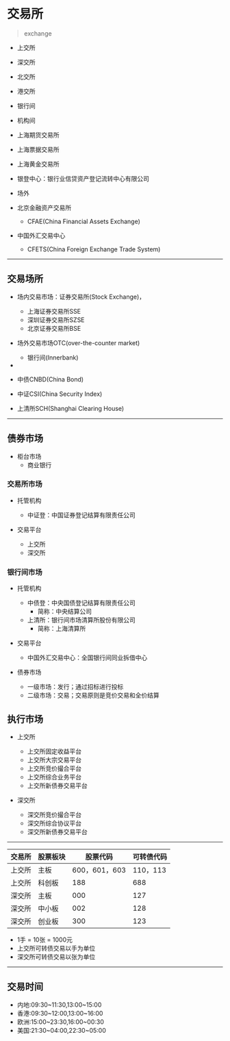 # 交易所
> exchange

- 上交所
- 深交所
- 北交所
- 港交所


- 银行间

- 机构间

- 上海期货交易所
- 上海票据交易所
- 上海黄金交易所



- 银登中心：银行业信贷资产登记流转中心有限公司
- 场外

- 北京金融资产交易所
    - CFAE(China Financial Assets Exchange)


- 中国外汇交易中心
    - CFETS(China Foreign Exchange Trade System)

---
## 交易场所
- 场内交易市场：证券交易所(Stock Exchange)，
    - 上海证券交易所SSE
    - 深圳证券交易所SZSE
    - 北京证券交易所BSE
- 场外交易市场OTC(over-the-counter market)
    - 银行间(Innerbank)




-



- 中债CNBD(China Bond)
- 中证CSI(China Security Index)
- 上清所SCH(Shanghai Clearing House)

---
## 债券市场
- 柜台市场
    - 商业银行

### 交易所市场
- 托管机构
    - 中证登：中国证券登记结算有限责任公司

- 交易平台
    - 上交所
    - 深交所


### 银行间市场
- 托管机构
    - 中债登：中央国债登记结算有限责任公司
        - 简称：中央结算公司
    - 上清所：银行间市场清算所股份有限公司
        - 简称：上海清算所


- 交易平台
    - 中国外汇交易中心：全国银行间同业拆借中心





- 债券市场
    - 一级市场：发行；通过招标进行投标
    - 二级市场：交易；交易原则是竞价交易和全价结算


## 执行市场
- 上交所
    - 上交所固定收益平台
    - 上交所大宗交易平台
    - 上交所竞价撮合平台
    - 上交所综合业务平台
    - 上交所新债券交易平台


- 深交所
    - 深交所竞价撮合平台
    - 深交所综合协议平台
    - 深交所新债券交易平台

---

| 交易所 | 股票板块 | 股票代码 | 可转债代码 |
| - | - | - | - |
| 上交所 | 主板 | 600，601，603 | 110，113 |
| 上交所 | 科创板 | 188 | 688 | 188 |
| 深交所 | 主板 | 000 | 127 |
| 深交所 | 中小板 | 002 | 128 |
| 深交所 | 创业板 | 300 | 123 |


- 1手 = 10张 = 1000元
- 上交所可转债交易以手为单位
- 深交所可转债交易以张为单位



---
## 交易时间
- 内地:09:30~11:30,13:00~15:00
- 香港:09:30~12:00,13:00~16:00
- 欧洲:15:00~23:30,16:00~00:30
- 美国:21:30~04:00,22:30~05:00